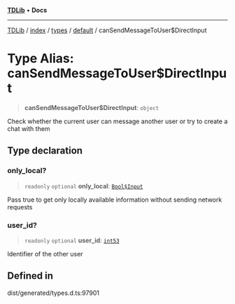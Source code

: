 [**TDLib**](../../../../../../README.md) • **Docs**

***

[TDLib](../../../../../../modules.md) / [index](../../../../../README.md) / [types](../../../README.md) / [default](../README.md) / canSendMessageToUser$DirectInput

# Type Alias: canSendMessageToUser$DirectInput

> **canSendMessageToUser$DirectInput**: `object`

Check whether the current user can message another user or try to create a chat with them

## Type declaration

### only\_local?

> `readonly` `optional` **only\_local**: [`Bool$Input`](Bool$Input.md)

Pass true to get only locally available information without sending network requests

### user\_id?

> `readonly` `optional` **user\_id**: [`int53`](int53-1.md)

Identifier of the other user

## Defined in

dist/generated/types.d.ts:97901
